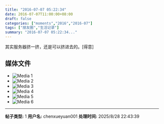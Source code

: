 ```yaml
---
title: "2016-07-07 05:22:34"
date: 2016-07-07T11:00:00+08:00
draft: false
categories: ["moments","2016","2016-07"]
tags: ["朋友圈","生活记录"]
summary: "2016-07-07 05:22:34..."
---
```


其实服务器挤一挤，还是可以挤进去的。[得意]

## 媒体文件

- ![Media 1](/Moments/photos/2016-07-07/201607070522340.jpg)
- ![Media 2](/Moments/photos/2016-07-07/201607070522341.jpg)
- ![Media 3](/Moments/photos/2016-07-07/201607070522342.jpg)
- ![Media 4](/Moments/photos/2016-07-07/201607070522343.jpg)
- ![Media 5](/Moments/photos/2016-07-07/201607070522344.jpg)
- ![Media 6](/Moments/photos/2016-07-07/201607070522345.jpg)

---

**帖子类型:** 1
**用户名:** chenxueyuan001
**处理时间:** 2025/8/28 22:43:39